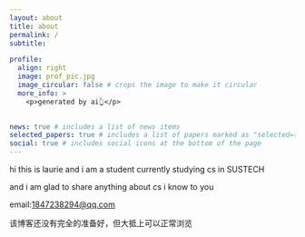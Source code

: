 ```yaml
---
layout: about
title: about
permalink: /
subtitle:

profile:
  align: right
  image: prof_pic.jpg
  image_circular: false # crops the image to make it circular
  more_info: >
    <p>generated by ai👆</p>
  

news: true # includes a list of news items
selected_papers: true # includes a list of papers marked as "selected={true}"
social: true # includes social icons at the bottom of the page
---
```


hi this is laurie and i am a student currently studying cs in SUSTECH 

and i am glad to share anything about cs i know to you

email:1847238294@qq.com

该博客还没有完全的准备好，但大抵上可以正常浏览
